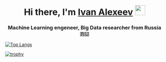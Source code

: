 

<h1 align="center">Hi there, I'm <a href="https://www.linkedin.com/in/ivan-alexeev-81aa31125/" target="_blank">Ivan Alexeev</a> 
<img src="https://github.com/blackcater/blackcater/raw/main/images/Hi.gif" height="32"/></h1>
<h3 align="center">Machine Learning engeneer, Big Data researcher from Russia 🇷🇺</h3>

[![Top Langs](https://github-readme-stats.vercel.app/api/top-langs/?username=AIhexNICK-MAIL-RU&layout=compact)](https://github.com/AIhexNICK-MAIL-RU/github-readme-stats)

[![trophy](https://github-profile-trophy.vercel.app/?username=AIhexNICK-MAIL-RU)](https://github.com/AIhexNICK-MAIL-RU/github-profile-trophy)

<!--
**AIhexNICK-MAIL-RU/AIhexNICK-MAIL-RU** is a ✨ _special_ ✨ repository because its `README.md` (this file) appears on your GitHub profile.

Here are some ideas to get you started:

- 🔭 I’m currently working on ...
- 🌱 I’m currently learning ...
- 👯 I’m looking to collaborate on ...
- 🤔 I’m looking for help with ...
- 💬 Ask me about ...
- 📫 How to reach me: ...
- 😄 Pronouns: ...
- ⚡ Fun fact: ...
-->
